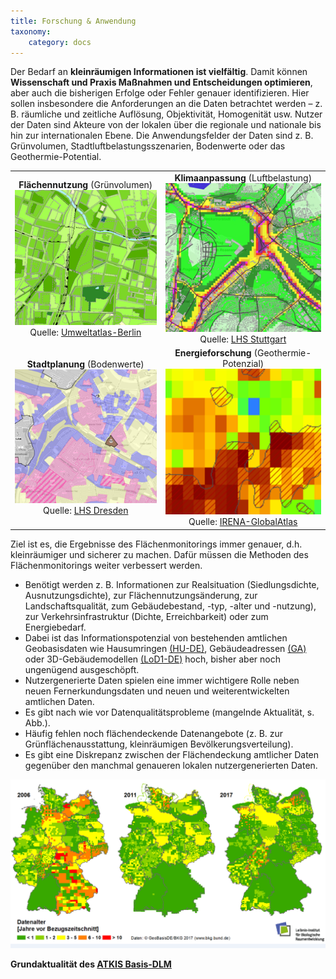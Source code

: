 ```yaml
---
title: Forschung & Anwendung
taxonomy:
    category: docs
---
```


Der Bedarf an **kleinräumigen Informationen ist vielfältig**. Damit können **Wissenschaft und Praxis Maßnahmen und Entscheidungen optimieren**, aber auch die bisherigen Erfolge oder Fehler genauer identifizieren. Hier sollen insbesondere die Anforderungen an die Daten betrachtet werden – z. B. räumliche und zeitliche Auflösung, Objektivität, Homogenität usw. Nutzer der Daten sind Akteure von der lokalen über die regionale und nationale bis hin zur internationalen Ebene. Die Anwendungsfelder der Daten sind z. B. Grünvolumen, Stadtluftbelastungsszenarien, Bodenwerte oder das Geothermie-Potential.


| | |
|:--:|:--:|
| **Flächennutzung** (Grünvolumen) ![abb_gruenvolumen_ua_berlin](abb_gruenvolumen_ua_berlin.png)  Quelle: [Umweltatlas-Berlin](http://fbinter.stadt-berlin.de/fb/index.jsp?loginkey=showMap&mapId=wmsk05_09_gruendvol2010@senstadt) | **Klimaanpassung** (Luftbelastung) ![abb_luftbelastung_lhs_sttutgart](abb_luftbelastung_lhs_sttutgart.png)  Quelle: [LHS Stuttgart](http://gis6.stuttgart.de/maps/index.html?karte=stadtklima&embedded=true#basemap=0&centerX=3516118.9675944396&centerY=5406021.037465078&scale=25000&layerIds=279.281) |
|  **Stadtplanung** (Bodenwerte) ![abb_bodenwerte_lhs_dresden](abb_bodenwerte_lhs_dresden.png) Quelle: [LHS Dresden](http://stadtplan2.dresden.de/)  | **Energieforschung** (Geothermie-Potenzial) ![abb_geotherme_irena](abb_geotherme_irena.png) Quelle: [IRENA-GlobalAtlas](https://irena.masdar.ac.ae/gallery/#map/1645) |


Ziel ist es, die Ergebnisse des Flächenmonitorings immer genauer, d.h. kleinräumiger und sicherer zu machen. Dafür müssen die Methoden des Flächenmonitorings weiter verbessert werden.

- Benötigt werden z. B. Informationen zur Realsituation (Siedlungsdichte, Ausnutzungsdichte), zur Flächennutzungsänderung, zur Landschaftsqualität, zum Gebäudebestand, -typ, -alter und -nutzung), zur Verkehrsinfrastruktur (Dichte, Erreichbarkeit) oder zum Energiebedarf.
- Dabei ist das Informationspotenzial von bestehenden amtlichen Geobasisdaten wie Hausumringen [(HU-DE)](https://www.ldbv.bayern.de/produkte/kataster/hausumringe.html), Gebäudeadressen [(GA)](http://www.geodatenzentrum.de/geodaten/gdz_rahmen.gdz_div?gdz_spr=deu&gdz_akt_zeile=2&gdz_anz_zeile=6&gdz_unt_zeile=19&gdz_user_id=0) oder 3D-Gebäudemodellen [(LoD1-DE)](http://www.adv-online.de/AdV-Produkte/Weitere-Produkte/3D-Gebaeudemodelle-LoD/) hoch, bisher aber noch ungenügend ausgeschöpft.
- Nutzergenerierte Daten spielen eine immer wichtigere Rolle neben neuen Fernerkundungsdaten und neuen und weiterentwickelten amtlichen Daten.
- Es gibt nach wie vor Datenqualitätsprobleme (mangelnde Aktualität, s. Abb.).
- Häufig fehlen noch flächendeckende Datenangebote (z. B. zur Grünflächenausstattung, kleinräumigen Bevölkerungsverteilung).
- Es gibt eine Diskrepanz zwischen der Flächendeckung amtlicher Daten gegenüber den manchmal genaueren lokalen nutzergenerierten Daten.

![abb_atkisdaten_qualitat_trend](abb_atkisdaten_qualitat_trend.png)

**Grundaktualität des [ATKIS Basis-DLM](http://www.ioer-monitor.de/methodik/glossar/a/atkis-basis-dlm/)**
